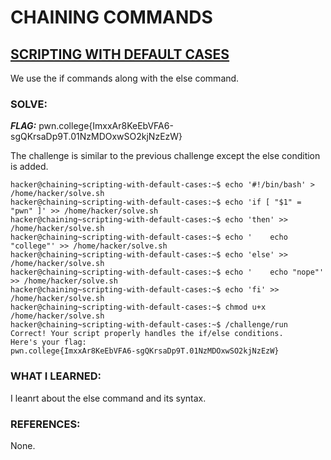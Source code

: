 # **CHAINING COMMANDS**
## **<ins>SCRIPTING WITH DEFAULT CASES</ins>**
We use the if commands along with the else command. 

### SOLVE: 
***FLAG:*** pwn.college{ImxxAr8KeEbVFA6-sgQKrsaDp9T.01NzMDOxwSO2kjNzEzW}

The challenge is similar to the previous challenge except the else condition is added.

```
hacker@chaining~scripting-with-default-cases:~$ echo '#!/bin/bash' > /home/hacker/solve.sh
hacker@chaining~scripting-with-default-cases:~$ echo 'if [ "$1" = "pwn" ]' >> /home/hacker/solve.sh
hacker@chaining~scripting-with-default-cases:~$ echo 'then' >> /home/hacker/solve.sh
hacker@chaining~scripting-with-default-cases:~$ echo '    echo "college"' >> /home/hacker/solve.sh
hacker@chaining~scripting-with-default-cases:~$ echo 'else' >> /home/hacker/solve.sh
hacker@chaining~scripting-with-default-cases:~$ echo '    echo "nope"' >> /home/hacker/solve.sh
hacker@chaining~scripting-with-default-cases:~$ echo 'fi' >> /home/hacker/solve.sh
hacker@chaining~scripting-with-default-cases:~$ chmod u+x /home/hacker/solve.sh
hacker@chaining~scripting-with-default-cases:~$ /challenge/run
Correct! Your script properly handles the if/else conditions.
Here's your flag:
pwn.college{ImxxAr8KeEbVFA6-sgQKrsaDp9T.01NzMDOxwSO2kjNzEzW}
```

### WHAT I LEARNED:
I leanrt about the else command and its syntax.

### REFERENCES:
None. 
